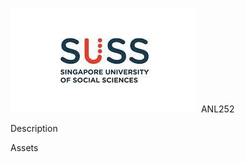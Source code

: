 ![SUSS Logo](https://github.com/GlenLYH/SUSS/blob/main/Assets/SUSS%20Logo.jpg)
ANL252

Description

Assets
